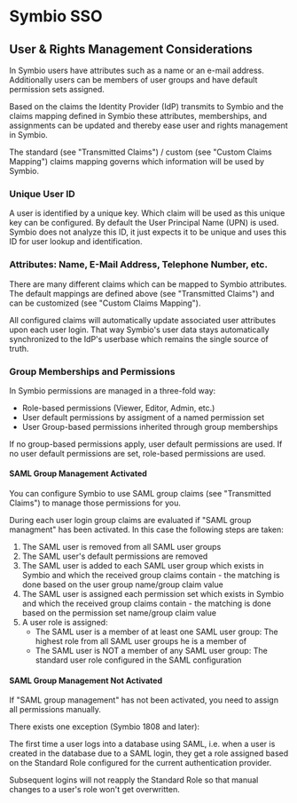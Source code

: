 # Symbio SSO

## User & Rights Management Considerations

In Symbio users have attributes such as a name or an e-mail address. Additionally users can be members of user groups and have default permission sets assigned.

Based on the claims the Identity Provider (IdP) transmits to Symbio and the claims mapping defined in Symbio these attributes, memberships, and assignments can be updated and thereby ease user and rights management in Symbio.

The standard (see "Transmitted Claims") / custom (see "Custom Claims Mapping") claims mapping governs which information will be used by Symbio.

### Unique User ID

A user is identified by a unique key. Which claim will be used as this unique key can be configured. By default the User Principal Name (UPN) is used. Symbio does not analyze this ID, it just expects it to be unique and uses this ID for user lookup and identification.

### Attributes: Name, E-Mail Address, Telephone Number, etc.

There are many different claims which can be mapped to Symbio attributes. The default mappings are defined above (see "Transmitted Claims") and can be customized (see "Custom Claims Mapping").

All configured claims will automatically update associated user attributes upon each user login. That way Symbio's user data stays automatically synchronized to the IdP's userbase which remains the single source of truth.

### Group Memberships and Permissions

In Symbio permissions are managed in a three-fold way:

* Role-based permissions (Viewer, Editor, Admin, etc.)
* User default permissions by assigment of a named permission set
* User Group-based permissions inherited through group memberships

If no group-based permissions apply, user default permissions are used.
If no user default permissions are set, role-based permissions are used.

#### SAML Group Management Activated

You can configure Symbio to use SAML group claims (see "Transmitted Claims") to manage those permissions for you.

During each user login group claims are evaluated if "SAML group managment" has been activated. In this case the following steps are taken:

1. The SAML user is removed from all SAML user groups
2. The SAML user's default permissions are removed
3. The SAML user is added to each SAML user group which exists in Symbio and which the received group claims contain - the matching is done based on the user group name/group claim value
4. The SAML user is assigned each permission set which exists in Symbio and which the received group claims contain - the matching is done based on the permission set name/group claim value
5. A user role is assigned:
   * The SAML user is a member of at least one SAML user group: The highest role from all SAML user groups he is a member of
   * The SAML user is NOT a member of any SAML user group: The standard user role configured in the SAML configuration

#### SAML Group Management Not Activated

If "SAML group management" has not been activated, you need to assign all permissions manually.

There exists one exception (Symbio 1808 and later):

The first time a user logs into a database using SAML, i.e. when a user is created in the database due to a SAML login, they get a role assigned based on the Standard Role configured for the current authentication provider.

Subsequent logins will not reapply the Standard Role so that manual changes to a user's role won't get overwritten.
